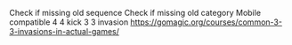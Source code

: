 Check if missing old sequence
Check if missing old category
Mobile compatible
4 4 kick 3 3 invasion https://gomagic.org/courses/common-3-3-invasions-in-actual-games/